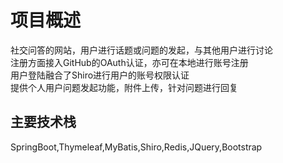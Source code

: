 # 项目概述
社交问答的网站，用户进行话题或问题的发起，与其他用户进行讨论  
注册方面接入GitHub的OAuth认证，亦可在本地进行账号注册  
用户登陆融合了Shiro进行用户的账号权限认证  
提供个人用户问题发起功能，附件上传，针对问题进行回复  

## 主要技术栈

SpringBoot,Thymeleaf,MyBatis,Shiro,Redis,JQuery,Bootstrap
